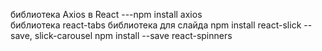 библиотека Axios в React ---npm install axios    
библиотека react-tabs
библиотека для слайда npm install react-slick --save,  slick-carousel
npm install --save react-spinners 
